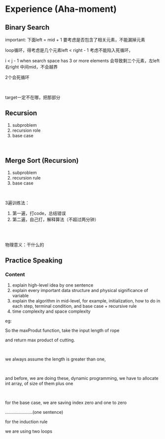 # Experience (Aha-moment)

## Binary Search

important: 下面left = mid + 1 要考虑是否包含了相关元素，不能漏掉元素

loop循环，得考虑是几个元素left < right - 1 考虑不能陷入死循环，

i < j - 1   when search space has 3 or more elements 会导致剩三个元素，左left 右right 中间mid，不会越界

2个会死循环								

​							

target一定不在哪，把那部分



## Recursion

1. subproblem
2. recursion role
3. base case

<br>

## Merge Sort (Recursion)

1. subproblem
2. recursion rule
3. base case

<br>

3遍训练法：

1. 第一遍，打code，总结错误
2. 第二遍，自己打，解释算法（不超过两分钟）

<br>



<br>

物理意义：干什么的

## Practice Speaking

### Content

1. explain high-level idea by one sentence
2. explain every important data structure and physical significance of variable
3. explain the algorithm in mid-level, for example, initialization, how to do in each step, terminal condition, and base case + recursive rule
4. time complexity and space complexity

eg: 

So the maxProdut function, take the input length of rope

and return max product of cutting.

<br>

we always assume the length is greater than one,

<br>

and before, we are doing these,  dynamic programming, we have to allocate int array, of size of them plus one 

<br>

for the base case, we are saving index zero and one to zero

......................(one sentence)

for the induction rule

we are using two loops